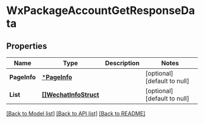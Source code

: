 # WxPackageAccountGetResponseData

## Properties
Name | Type | Description | Notes
------------ | ------------- | ------------- | -------------
**PageInfo** | [***PageInfo**](page_info.md) |  | [optional] [default to null]
**List** | [**[]WechatInfoStruct**](wechat_info_struct.md) |  | [optional] [default to null]

[[Back to Model list]](../README.md#documentation-for-models) [[Back to API list]](../README.md#documentation-for-api-endpoints) [[Back to README]](../README.md)


